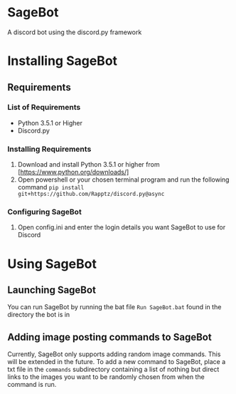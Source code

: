 # SageBot
A discord bot using the discord.py framework

# Installing SageBot
## Requirements
### List of Requirements
- Python 3.5.1 or Higher
- Discord.py
### Installing Requirements
1. Download and install Python 3.5.1 or higher from [https://www.python.org/downloads/]
2. Open powershell or your chosen terminal program and run the following command `pip install git+https://github.com/Rapptz/discord.py@async`

### Configuring SageBot
1. Open config.ini and enter the login details you want SageBot to use for Discord

# Using SageBot
## Launching SageBot
You can run SageBot by running the bat file `Run SageBot.bat` found in the directory the bot is in

## Adding image posting commands to SageBot
Currently, SageBot only supports adding random image commands.
This will be extended in the future.
To add a new command to SageBot, place a txt file in the `commands` subdirectory containing a list of nothing but direct links to the images you want to be randomly chosen from when the command is run.

 
